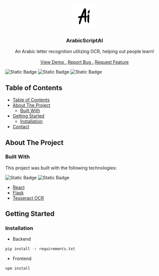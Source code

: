 <br/>
<div align="center">
  <a href="https://github.com/wahamiyousef/ArabicScriptAI">
    <img src="./client/public/logo.png" alt="Logo" width="80" height="80">
  </a>
  <h3 align="center">ArabicScriptAI</h3>
  <p align="center">
  An Arabic letter recognition utilizing OCR, helping out people learn!
    <br/>
    <br/>
    <a href="https://arabic-script-ai.vercel.app/">View Demo .</a>
    <a href="https://github.com/wahamiyousef/ArabicScriptAI/issues/new?labels=bug&amp;template=bug_report.md">Report Bug .</a>
    <a href="https://github.com/wahamiyousef/ArabicScriptAI/issues/new?labels=enhancement&amp;&template=feature_request.md">Request Feature</a>
  </p>
</div>


![Static Badge](https://img.shields.io/badge/version-WIP-red) ![Static Badge](https://img.shields.io/badge/frontend-ON-brightgreen) ![Static Badge](https://img.shields.io/badge/backend-OFF-red)

## Table of Contents

- [Table of Contents](#table-of-contents)
- [About The Project](#about-the-project)
  - [Built With](#built-with)
- [Getting Started](#getting-started)
  - [Installation](#installation)
- [Contact](#contact)


## About The Project

### Built With

This project was built with the following technologies:

![Static Badge](https://shields.io/badge/react-black?logo=react&style=for-the-badge) ![Static Badge](https://img.shields.io/badge/flask-black?style=for-the-badge)

- [React](https://react.dev/)
- [Flask](https://flask.palletsprojects.com/en/3.0.x/)
- [Tesseract OCR](https://github.com/tesseract-ocr/tesseract)


## Getting Started

### Installation

  - Backend
  ```sh
  pip install -r requirements.txt
  ```

  - Frontend
  ```sh
  npm install
  ```